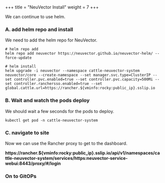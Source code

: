 +++
title = "NeuVector Install"
weight = 7
+++

We can continue to use helm.

### **A. add helm repo and install**

We need to add the helm repo for NeuVector.

```ctr:rocky
# helm repo add
helm repo add neuvector https://neuvector.github.io/neuvector-helm/ --force-update

# helm install 
helm upgrade -i neuvector --namespace cattle-neuvector-system neuvector/core --create-namespace --set manager.svc.type=ClusterIP --set controller.pvc.enabled=true --set controller.pvc.capacity=500Mi --set controller.ranchersso.enabled=true --set global.cattle.url=https://rancher.${vminfo:rocky:public_ip}.sslip.io
```

### **B. Wait and watch the pods deploy**

We should wait a few seconds for the pods to deploy.

```ctr:rocky
kubectl get pod -n cattle-neuvector-system
```

### **C. navigate to site**

Now we can use the Rancher proxy to get to the dashboard.

**https://rancher.${vminfo:rocky:public_ip}.sslip.io/api/v1/namespaces/cattle-neuvector-system/services/https:neuvector-service-webui:8443/proxy/#/login**

### **On to GitOPs**
